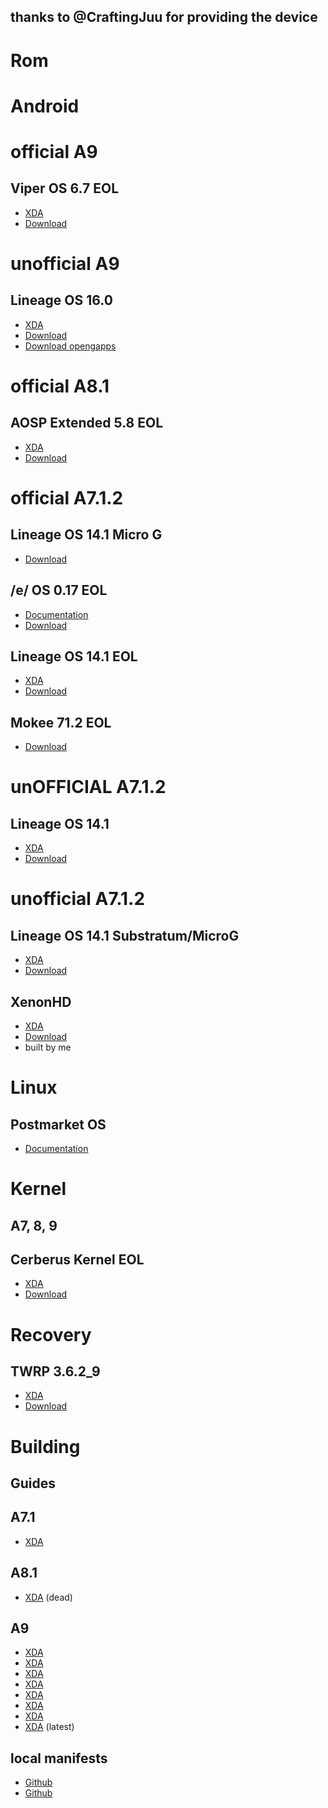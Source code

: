 thanks to @CraftingJuu for providing the device
-----

Rom
=====

Android
=====

official A9
=====

Viper OS 6.7 EOL
-----
* [XDA](https://forum.xda-developers.com/t/rom-9-0-0_r46-official-viperos-v6-7-for-moto-g-lte-peregrine.3963832/)
* [Download](https://sourceforge.net/projects/viper-project/files/peregrine/)


unofficial A9
=====

Lineage OS 16.0
-----
* [XDA](https://forum.xda-developers.com/t/rom-unofficial-9-0-lineageos-16-0-peregrine.3835030/page-23#post-87150987)
* [Download](https://mega.nz/file/5fBRFLSD#miS7DhS2gEoUJAeVj-5dRWeKZfav_4_nkZLXYsM8_30)
* [Download opengapps](https://mega.nz/file/4XpE0KzJ#p8wCqZTc50mCuKUkUzypeNrTrXQvnjiVwoz0WqwiLDs)


official A8.1
=====

AOSP Extended 5.8 EOL
-----
* [XDA](https://forum.xda-developers.com/t/rom-8-1-0_r43-official-aospextended-rom-v5-8-peregrine-13th-august.3693390/)
* [Download](https://androidfilehost.com/?fid=3700668719832241638)


official A7.1.2
=====

Lineage OS 14.1 Micro G
-----
* [Download](https://www.los-legacy.de/14.1/peregrine)

/e/ OS 0.17 EOL
-----
* [Documentation](https://doc.e.foundation/devices/peregrine/)
* [Download](https://images.ecloud.global/dev/peregrine/)

Lineage OS 14.1 EOL
-----
* [XDA](https://forum.xda-developers.com/t/rom-official-peregrine-7-x-lineageos-14-1.3469103/)
* [Download](https://lineageosroms.com/peregrine/)

Mokee 71.2 EOL
-----
* [Download](https://download.mokeedev.com/peregrine.html)


unOFFICIAL A7.1.2
=====

Lineage OS 14.1
-----
* [XDA](https://forum.xda-developers.com/t/rom-official-peregrine-7-x-lineageos-14-1.3469103/page-69#post-87137503)
* [Download](https://mega.nz/file/UWIiSBpS#zCXofaTC8mghMeu33dSGLSanFbweYqPHu8NUpp_3zgw)


unofficial A7.1.2
=====

Lineage OS 14.1 Substratum/MicroG
-----
* [XDA](https://forum.xda-developers.com/t/rom-lineageos-14-1-substratum-for-moto-g-lte-peregrine.3967207/page-7#post-87158759)
* [Download](https://sourceforge.net/projects/lin14-mgoms/files/peregrine)

XenonHD
-----
* [XDA](https://forum.xda-developers.com/t/rom-7-1-2-xenonhd-for-peregrine-unofficial.4354727/)
* [Download](https://sourceforge.net/projects/sirrgb-roms/files/Peregrine/XenonHD-210709-Unofficial-peregrine/)
* built by me


Linux
=====

Postmarket OS
-----
* [Documentation](https://wiki.postmarketos.org/wiki/Motorola_Moto_G_4G_2013_(motorola-peregrine))


Kernel
=====

A7, 8, 9
-----
Cerberus Kernel EOL
-----
* [XDA](https://forum.xda-developers.com/t/kernel-mm-n-o-p-cerberus-kernel-peregrine.3862922/)
* [Download](https://androidfilehost.com/?w=files&flid=284950)

Recovery
=====

TWRP 3.6.2_9
-----
* [XDA](https://forum.xda-developers.com/t/official-recovery-twrp-for-moto-g-lte-peregrine.3310450/)
* [Download](https://dl.twrp.me/peregrine/)


Building
=====

Guides
-----
A7.1
-----
* [XDA](https://forum.xda-developers.com/t/rom-official-peregrine-7-x-lineageos-14-1.3469103/post-79148751)

A8.1
-----
* [XDA](https://forum.xda-developers.com/t/rom-8-1-0_r43-official-aospextended-rom-v5-8-peregrine-13th-august.3693390/post-75627087) (dead)

A9
-----
* [XDA](https://forum.xda-developers.com/t/rom-unofficial-9-0-lineageos-16-0-peregrine.3835030/post-81652741)
* [XDA](https://forum.xda-developers.com/t/rom-unofficial-9-0-lineageos-16-0-peregrine.3835030/post-77511940)
* [XDA](https://forum.xda-developers.com/t/rom-unofficial-9-0-lineageos-16-0-peregrine.3835030/post-77576696)
* [XDA](https://forum.xda-developers.com/t/rom-unofficial-9-0-lineageos-16-0-peregrine.3835030/post-78192426)
* [XDA](https://forum.xda-developers.com/t/rom-unofficial-9-0-lineageos-16-0-peregrine.3835030/post-78320998)
* [XDA](https://forum.xda-developers.com/t/rom-unofficial-9-0-lineageos-16-0-peregrine.3835030/post-78606260)
* [XDA](https://forum.xda-developers.com/t/rom-unofficial-9-0-lineageos-16-0-peregrine.3835030/post-79001731)
* [XDA](https://forum.xda-developers.com/t/rom-unofficial-9-0-lineageos-16-0-peregrine.3835030/post-83712887) (latest)

local manifests
-----

* [Github](https://github.com/SirRGB/local_manifests/tree/main/peregrine)
* [Github](https://github.com/lin14-mGoms/local_manifests/tree/cm-14.1-oms)
